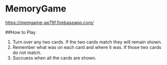 # MemoryGame

https://memgame-ae79f.firebaseapp.com/

##How to Play
1. Turn over any two cards. If the two cards match they will remain shown.
2. Remember what was on each card and where it was. If those two cards do not match.
3. Succuess when all the cards are shown.

